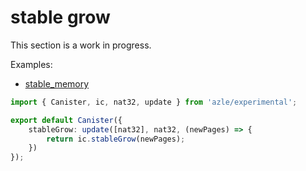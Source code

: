 # stable grow

This section is a work in progress.

Examples:

-   [stable_memory](https://github.com/demergent-labs/azle/tree/main/examples/stable_memory)

```typescript
import { Canister, ic, nat32, update } from 'azle/experimental';

export default Canister({
    stableGrow: update([nat32], nat32, (newPages) => {
        return ic.stableGrow(newPages);
    })
});
```
